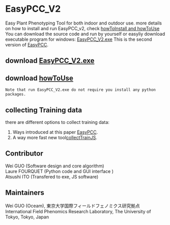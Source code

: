# EasyPCC_V2
Easy Plant Phenotyping Tool for both indoor and outdoor use.
more details on how to install and run EasyPCC_v2, check [howToInstall and howToUse](https://github.com/oceam/EasyPCC_V2/blob/master/How_to_en.pdf) 
You can download the source code and run by yourself or easyliy download executable program for windows:
[EasyPCC_V2.exe](https://www.dropbox.com/s/s8e2xpo3z1oxxns/EasyPCC_V2.exe?dl=0)
This is the second version of [EasyPCC](http://www.mdpi.com/1424-8220/17/4/798).
## download [EasyPCC_V2.exe](https://www.dropbox.com/s/s8e2xpo3z1oxxns/EasyPCC_V2.exe?dl=0)
## download [howToUse](https://github.com/oceam/EasyPCC_V2/blob/master/How_to_en.pdf)
```
Note that run EasyPCC_V2.exe do not require you install any python packages.
```
## collecting Training data  
there are different options to collect training data:
1. Ways introduced at this paper [EasyPCC](http://www.mdpi.com/1424-8220/17/4/798).
2. A way more fast new tool[collectTrainJS](https://github.com/oceam/EasyPCC_V2/tree/master/collectTrainJS).
## Contributor
Wei GUO (Software design and core algorithm)  
Laure FOURQUET (Python code and GUI interface )  
Atsushi ITO (Transfered to exe, JS software)
## Maintainers
Wei GUO (Oceam), 東京大学国際フィールドフェノミクス研究拠点  
International Field Phenomics Research Laboratory, The University of Tokyo, Tokyo, Japan
